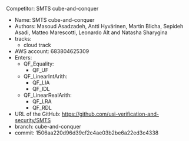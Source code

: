 Competitor: SMTS cube-and-conquer
 - Name: SMTS cube-and-conquer
 - Authors: Masoud Asadzadeh, Antti Hyvärinen, Martin Blicha, Sepideh Asadi, Matteo Marescotti, Leonardo Alt and Natasha Sharygina 
 - tracks:
     - cloud track
 - AWS account: 683804625309
 - Enters:
   - QF_Equality:
     - QF_UF
   - QF_LinearIntArith:
     - QF_LIA
     - QF_IDL
   - QF_LinearRealArith:
     - QF_LRA
     - QF_RDL
 - URL of the GitHub: https://github.com/usi-verification-and-security/SMTS
 - branch: cube-and-conquer
 - commit: 1506aa220d96d39cf2c4ae03b2be6a22ed3c4338

